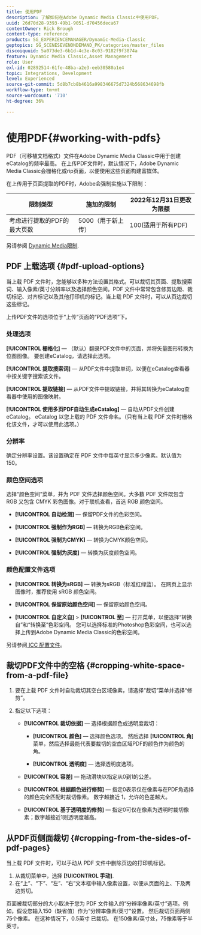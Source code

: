 ```yaml
---
title: 使用PDF
description: 了解如何在Adobe Dynamic Media Classic中使用PDF。
uuid: 26d70d28-9393-49b1-9051-d70456deca67
contentOwner: Rick Brough
content-type: reference
products: SG_EXPERIENCEMANAGER/Dynamic-Media-Classic
geptopics: SG_SCENESEVENONDEMAND_PK/categories/master_files
discoiquuid: 5a073de3-6b1d-4c3e-8c03-9182f9f3874a
feature: Dynamic Media Classic,Asset Management
role: User
exl-id: 02892514-61fe-48ba-a2e3-eeb30580a1e4
topic: Integrations, Development
level: Experienced
source-git-commit: 5d8b7cb8b4616a998346675d7324b568634698fb
workflow-type: tm+mt
source-wordcount: '710'
ht-degree: 36%

---
```


# 使用PDF{#working-with-pdfs}

PDF（可移植文档格式）文件在Adobe Dynamic Media Classic中用于创建eCatalog的频率最高。 在上传PDF文件时，默认情况下，Adobe Dynamic Media Classic会栅格化或rip页面，以便使用这些页面构建富媒体。

在上传用于页面提取的PDF时，Adobe会强制实施以下限制：

| 限制类型 | 施加的限制 | 2022年12月31日更改为限额 |
| --- | --- | --- |
| 考虑进行提取的PDF的最大页数 | 5000（用于新上传） | 100(适用于所有PDF) |

另请参阅 [Dynamic Media限制](/help/using/limitations.md).

## PDF 上载选项 {#pdf-upload-options}

当上载 PDF 文件时，您能够以多种方法设置其格式。可以裁切其页面、提取搜索词、输入像素/英寸分辨率以及选择颜色空间。PDF 文件中常常包含修剪边距、裁切标记、对齐标记以及其他打印机的标记。当上载 PDF 文件时，可以从页边裁切这些标记。

上传PDF文件的选项位于“上传”页面的“PDF选项”下。

### 处理选项

**[!UICONTROL 栅格化]**  — （默认）翻录PDF文件中的页面，并将矢量图形转换为位图图像。 要创建eCatalog，请选择此选项。

**[!UICONTROL 提取搜索词]**  — 从PDF文件中提取单词，以便在eCatalog查看器中按关键字搜索该文件。

**[!UICONTROL 提取链接]**  — 从PDF文件中提取链接，并将其转换为eCatalog查看器中使用的图像映射。

**[!UICONTROL 使用多页PDF自动生成eCatalog]**  — 自动从PDF文件创建eCatalog。 eCatalog 以您上载的 PDF 文件命名。（只有当上载 PDF 文件时栅格化该文件，才可以使用此选项。）

### 分辨率

确定分辨率设置。该设置确定在 PDF 文件中每英寸显示多少像素。默认值为 150。

### 颜色空间选项

选择“颜色空间”菜单，并为 PDF 文件选择颜色空间。大多数 PDF 文件既包含 RGB 又包含 CMYK 彩色图像。对于联机查看，首选 RGB 颜色空间。

* **[!UICONTROL 自动检测]**  — 保留PDF文件的色彩空间。

* **[!UICONTROL 强制作为RGB]**  — 转换为RGB色彩空间。

* **[!UICONTROL 强制为CMYK]**  — 转换为CMYK颜色空间。

* **[!UICONTROL 强制为灰度]**  — 转换为灰度颜色空间。

### 颜色配置文件选项

* **[!UICONTROL 转换为sRGB]**  — 转换为sRGB（标准红绿蓝）。 在网页上显示图像时，推荐使用 sRGB 颜色空间。

* **[!UICONTROL 保留原始颜色空间]**  — 保留原始颜色空间。

* **[!UICONTROL 自定义自]** > **[!UICONTROL 至]**  — 打开菜单，以便选择“转换自”和“转换至”色彩空间。 您可以选择标准的Photoshop色彩空间，也可以选择上传到Adobe Dynamic Media Classic的色彩空间。

另请参阅[ ICC 配置文件](/help/using/icc-profiles.md#icc_profiles)。

## 裁切PDF文件中的空格 {#cropping-white-space-from-a-pdf-file}

1. 要在上载 PDF 文件时自动裁切其空白区域像素，请选择“裁切”菜单并选择“修剪”。
1. 指定以下选项：

   * **[!UICONTROL 裁切依据]**  — 选择根据颜色或透明度裁切：

      * **[!UICONTROL 颜色]**  — 选择颜色选项。 然后选择 **[!UICONTROL 角]** 菜单，然后选择最能代表要裁切的空白区域PDF的颜色作为颜色的角。

      * **[!UICONTROL 透明度]**  — 选择透明度选项。

   * **[!UICONTROL 容差]**  — 拖动滑块以指定从0到1的公差。

   * **[!UICONTROL 根据颜色进行修剪]**  — 指定0表示仅在像素与在PDF角选择的颜色完全匹配时裁切像素。 数字越接近 1，允许的色差越大。

   * **[!UICONTROL 基于透明度的修剪]**  — 指定0可仅在像素为透明时裁切像素；数字越接近1则透明度越高。

## 从PDF页侧面裁切 {#cropping-from-the-sides-of-pdf-pages}

当上载 PDF 文件时，可以手动从 PDF 文件中删除页边的打印机标记。

1. 从裁切菜单中，选择 **[!UICONTROL 手动]**.
1. 在“上”、“下”、“左”、“右”文本框中输入像素设置，以便从页面的上、下及两边剪切。

页面被裁切部分的大小取决于您为 PDF 文件输入的“分辨率像素/英寸”选项。例如，假设您输入150（缺省值）作为“分辨率像素/英寸”设置。 然后裁切页面两侧75个像素。 在这种情况下，0.5英寸 已裁切。 在150像素/英寸处，75像素等于半英寸。
